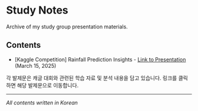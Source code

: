 # Study Notes
Archive of my study group presentation materials.

## Contents
<!-- - [3장] IEEE-CIS Fraud Detection - [Link to Presentation](https://stock030730.notion.site/3-IEEE-CIS-Fraud-Detection-1a53b28f2b88801c98a9f296c5e867b5) -->
- [Kaggle Competition] Rainfall Prediction Insights - [Link to Presentation](https://stock030730.notion.site/Rainfall-Prediction-Insights-1b73b28f2b88800c9184d4d4a99abc92?pvs=4) (March 15, 2025)

각 발제문은 캐글 대회와 관련된 학습 자료 및 분석 내용을 담고 있습니다. 링크를 클릭하면 해당 발제문으로 이동합니다.

---

*All contents written in Korean*
